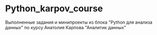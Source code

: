 # Python_karpov_course
Выполненные задания и минипроекты из блока "Python для анализа данных" по курсу Анатолия Карпова "Аналитик данных"
